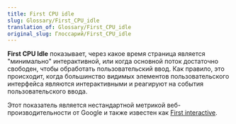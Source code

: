 ```yaml
---
title: First CPU idle
slug: Glossary/First_CPU_idle
translation_of: Glossary/First_CPU_idle
original_slug: Глоссарий/First_CPU_idle
---
```


**First CPU Idle** показывает, через какое время страница является "минимально" интерактивной, или когда основной поток достаточно свободен, чтобы обработать пользовательский ввод. Как правило, это происходит, когда большинство видимых элементов пользовательского интерфейса являются интерактивными и реагируют на события пользовательского ввода.

Этот показатель является нестандартной метрикой веб-производительности от Google и также известен как [First interactive](/ru/docs/Glossary/First_interactive).

